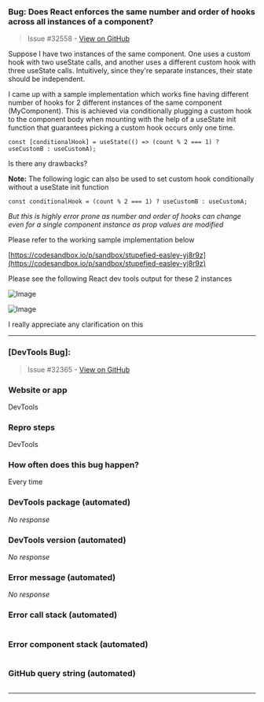 ### Bug: Does React enforces the same number and order of hooks across all instances of a component?

> Issue #32558 - [View on GitHub](https://github.com/facebook/react/issues/32558)

Suppose I have two instances of the same component. One uses a custom hook with two useState calls, and another uses a different custom hook with three useState calls. Intuitively, since they're separate instances, their state should be independent.

I came up with a sample implementation which works fine having different number of hooks for 2 different instances of the same component (MyComponent). This is achieved via conditionally plugging a custom hook to the component body when mounting with the help of a useState init function that guarantees picking a custom hook occurs only one time.

`const [conditionalHook] = useState(() => (count % 2 === 1) ? useCustomB : useCustomA);`

Is there any drawbacks?

**Note:** The following logic can also be used to set custom hook conditionally without a useState init function

`const conditionalHook = (count % 2 === 1) ? useCustomB : useCustomA;`

_But this is highly error prone as number and order of hooks can change even for a single component instance as prop values are modified_

Please refer to the working sample implementation below

[https://codesandbox.io/p/sandbox/stupefied-easley-yj8r9z](https://codesandbox.io/p/sandbox/stupefied-easley-yj8r9z)

Please see the following React dev tools output for these 2 instances

![Image](https://github.com/user-attachments/assets/dbbaa405-3211-46a6-9601-21ef493861f3)

![Image](https://github.com/user-attachments/assets/efc3db52-6194-4b58-980d-77bb63069ef7)

I really appreciate any clarification on this

---

### [DevTools Bug]:

> Issue #32365 - [View on GitHub](https://github.com/facebook/react/issues/32365)

### Website or app

DevTools

### Repro steps

DevTools

### How often does this bug happen?

Every time

### DevTools package (automated)

_No response_

### DevTools version (automated)

_No response_

### Error message (automated)

_No response_

### Error call stack (automated)

```text

```

### Error component stack (automated)

```text

```

### GitHub query string (automated)

```text

```

---

